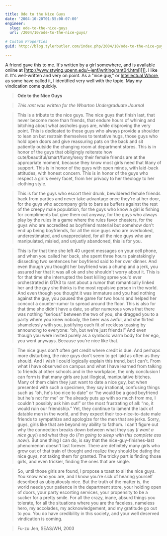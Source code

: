```yaml
---

title: Ode to the Nice Guys
date: '2004-10-20T01:55:00-07:00'
engineer:
  slug: ode-to-the-nice-guys
  url: /2004/10/ode-to-the-nice-guys/

# Custom Properties
guid: http://blog.tylerbutler.com/index.php/2004/10/ode-to-the-nice-guys/

---
```


A friend gave this to me. It's written by a girl somewhere, and is available
online at [http://www.stwing.upenn.edu/~jenf/writing/rant04.html][1]. I like
it. It's well-written and very on point. As a "nice guy," or [Intellectual
Whore][2], as some have called it, I identified very well with the topic. May
my vindication come quickly.

> **Ode to the Nice Guys**

> _This rant was written for the Wharton Undergraduate Journal_

>

> This is a tribute to the nice guys. The nice guys that finish last, that
never become more than friends, that endure hours of whining and bitching
about what assholes guys are, while disproving the very point. This is
dedicated to those guys who always provide a shoulder to lean on but restrain
themselves to tentative hugs, those guys who hold open doors and give
reassuring pats on the back and sit patiently outside the changing room at
department stores. This is in honor of the guys that obligingly reiterate how
cute/beautiful/smart/funny/sexy their female friends are at the appropriate
moment, because they know most girls need that litany of support. This is in
honor of the guys with open minds, with laid-back attitudes, with honest
concern. This is in honor of the guys who respect a girl's every facet, from
her privacy to her theology to her clothing style.

>

> This is for the guys who escort their drunk, bewildered female friends back
from parties and never take advantage once they're at her door, for the guys
who accompany girls to bars as buffers against the rest of the creepy male
population, for the guys who know a girl is fishing for compliments but give
them out anyway, for the guys who always play by the rules in a game where the
rules favor cheaters, for the guys who are accredited as boyfriend material
but somehow don't end up being boyfriends, for all the nice guys who are
overlooked, underestimated, and unappreciated, for all the nice guys who are
manipulated, misled, and unjustly abandoned, this is for you.

>

> This is for that time she left 40 urgent messages on your cell phone, and
when you called her back, she spent three hours painstakingly dissecting two
sentences her boyfriend said to her over dinner. And even though you thought
her boyfriend was a chump and a jerk, you assured her that it was all ok and
she shouldn't worry about it. This is for that time she interrupted the best
killing spree you'd ever orchestrated in GTA3 to rant about a rumor that
romantically linked her and the guy she thinks is the most repulsive person in
the world. And even though you thought it was immature and you had nothing
against the guy, you paused the game for two hours and helped her concoct a
counter-rumor to spread around the floor. This is also for that time she
didn't have a date, so after numerous vows that there was nothing “serious”
between the two of you, she dragged you to a party where you knew nobody, the
beer was awful, and she flirted shamelessly with you, justifying each fit of
reckless teasing by announcing to everyone: “oh, but we're just friends!” And
even though you were invited purely as a symbolic warm body for her ego, you
went anyways. Because you're nice like that.

>

> The nice guys don't often get credit where credit is due. And perhaps more
disturbing, the nice guys don't seem to get laid as often as they should. And
I wish I could logically explain this trend, but I can't. From what I have
observed on campus and what I have learned from talking to friends at other
schools and in the workplace, the only conclusion I can form is that many
girls are just illogical, manipulative bitches. Many of them claim they just
want to date a nice guy, but when presented with such a specimen, they say
irrational, confusing things such as “oh, he's too nice to date” or “he would
be a good boyfriend but he's not for me” or “he already puts up with so much
from me, I couldn't possibly ask him out!” or the most frustrating of all:
“no, it would ruin our friendship.” Yet, they continue to lament the lack of
datable men in the world, and they expect their too-nice-to-date male friends
to sympathize and apologize for the men that are jerks. Sorry, guys, girls
like that are beyond my ability to fathom. I can't figure out why the
connection breaks down between what they say (_I want a nice guy!_) and what
they do (_I'm going to sleep with this complete ass now!_). But one thing I
can do, is say that the nice-guy-finishes-last phenomenon doesn't last
forever. There are definitely many girls who grow out of that train of thought
and realize they should be dating the nice guys, not taking them for granted.
The tricky part is finding those girls, and even trickier, finding the ones
that are single.

>

> So, until those girls are found, I propose a toast to all the nice guys. You
know who you are, and I know you're sick of hearing yourself described as
ubiquitously nice. But the truth of the matter is, the world needs your
patience in the department store, your holding open of doors, your party
escorting services, your propensity to be a sucker for a pretty smile. For all
the crazy, inane, absurd things you tolerate, for all the situations where you
are the faceless, nameless hero, my accolades, my acknowledgement, and my
gratitude go out to you. You do have credibility in this society, and your
well deserved vindication is coming.

>

> Fu-zu Jen, SEAS/WH, 2003

   [1]: http://www.stwing.upenn.edu/~jenf/writing/rant04.html
   [2]: http://www.intellectualwhores.com/

